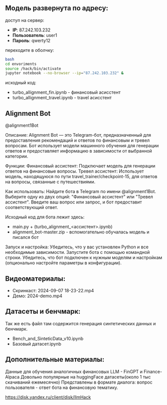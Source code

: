 ## Модель развернута по адресу:

доступ на сервер:
- **IP**: 87.242.103.232
- **Пользователь**: user1
- **Пароль**: qwerty12

переходите в оболчку:
```bash
bash
cd envoriments
source /hack/bin/activate
jupyter notebook --no-browser --ip="87.242.103.232" &
```

исходный код:
- turbo_allignment_fin.ipynb - финансовый асисстент
- turbo_allignment_travel.ipynb - travel асисстент


## Alignment Bot
@alignment1Bot

Описание:
Alignment Bot — это Telegram-бот, предназначенный для предоставления рекомендаций и ответов по финансовым и тревел вопросам. Бот использует модели машинного обучения для генерации ответов и предоставляет информацию в зависимости от выбранной категории.

Функции:
Финансовый ассистент: Подключает модель для генерации ответов на финансовые вопросы.
Тревел ассистент: Использует модель, находящуюся по пути travel_trainer/checkpoint-15, для ответов на вопросы, связанные с путешествиями.

Как использовать:
Найдите бота в Telegram по имени @alignment1Bot.
Выберите одну из двух опций: "Финансовый ассистент" или "Тревел ассистент".
Введите ваш вопрос или запрос, и бот предоставит соответствующий ответ.

Исходный код для бота лежит здесь:
- main.py + (turbo_alignment_<ассистент>.ipynb)
- alignment_bot-master.zip - вспомогательно обучалась модель и писался бот

Запуск и настройка:
Убедитесь, что у вас установлен Python и все необходимые зависимости.
Запустите бота с помощью командной строки.
Убедитесь, что бот подключен к нужным моделям и настройкам (опционально настройте параметры в конфигурации).

## Видеоматериалы:
- Скринкаст: 2024-09-07 18-23-22.mp4
- Демо: 2024-demo.mp4

## Датасеты и бенчмарк:
Так же есть файл там содержится генерация синтетических данных и бенчмарк. 
- Bench_and_SinteticData_v10.ipynb
- Базовый датасет.ipynb


## Дополнительные материалы:
Данные для обучения аналогичных финансовых LLM - FinGPT и Finance-Alpaca
Довольно популярные на huggingFace датасеты(около 1 тыс скачиваний ежемесячно)
Представлены в формате диалога: вопрос пользователя - ответ бота на финансовую тематику.

https://disk.yandex.ru/client/disk/llmHack